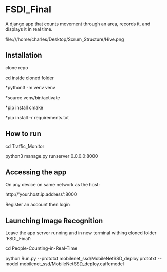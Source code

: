 # FSDI_Final
A django app that counts movement through an area, records it, and displays it in real time.

file:///home/charles/Desktop/Scrum_Structure/Hive.png

Installation
------------
clone repo

cd inside cloned folder

*python3 -m venv venv

*source venv/bin/activate

*pip install cmake

*pip install -r requirements.txt


How to run
--------------
cd Traffic_Monitor

python3 manage.py runserver 0.0.0.0:8000


Accessing the app
------------------
On any device on same network as the host:

http://'your.host.ip.address':8000

Register an account then login


Launching Image Recognition
---------------------------
Leave the app server running and in new terminal withing cloned folder 'FSDI_Final':

cd People-Counting-in-Real-Time

python Run.py --prototxt mobilenet_ssd/MobileNetSSD_deploy.prototxt --model mobilenet_ssd/MobileNetSSD_deploy.caffemodel
